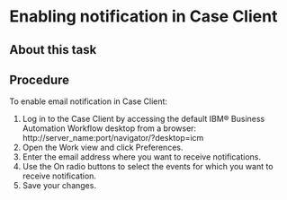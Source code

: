 # Enabling notification in Case Client

## About this task

## Procedure

To enable email notification in Case Client:

1. Log in to the Case Client by
accessing the default IBM® Business Automation
Workflow desktop
from a browser:
http://server\_name:port/navigator/?desktop=icm
2. Open the Work view and click Preferences.
3. Enter the email address where you want to receive notifications.
4. Use the On radio buttons to select
the events for which you want to receive notification.
5. Save your changes.